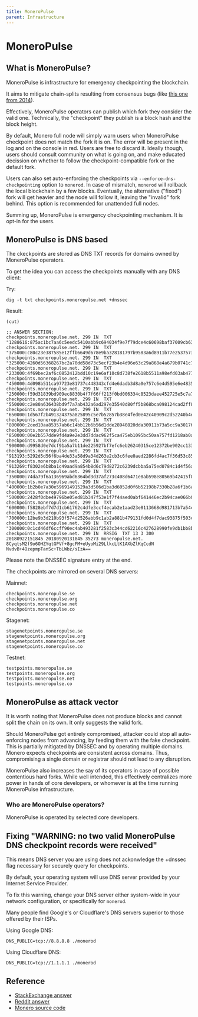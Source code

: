 ```yaml
---
title: MoneroPulse
parent: Infrastructure
---
```


# MoneroPulse

## What is MoneroPulse?

MoneroPulse is infrastructure for emergency checkpointing the blockchain.

It aims to mitigate chain-splits resulting from consensus bugs (like [this one from 2014](https://monero.stackexchange.com/questions/421/what-happened-at-block-202612/424#424)).

Effectively, MoneroPulse operators can publish which fork they consider the valid one. Technically, the "checkpoint" they publish is a block hash and the block height.

By default, Monero full node will simply warn users when MoneroPulse checkpoint does not match the fork it is on. The error will be present in the log and on the console in red. Users are free to discard it. Ideally though, users should consult community on what is going on, and make educated decission on whether to follow the checkpoint-compatible fork or the default fork.

Users can also set auto-enforcing the checkpoints via `--enforce-dns-checkpointing` option to `monerod`. In case of mismatch, `monerod` will rollback the local blockchain by a few blocks. Eventually, the alternative ("fixed") fork will get heavier and the node will follow it, leaving the "invalid" fork behind. This option is recommended for unattended full nodes.

Summing up, MoneroPulse is emergency checkpointing mechanism. It is opt-in for the users.

## MoneroPulse is DNS based

The ckeckpoints are stored as DNS TXT records for domains owned by MoneroPulse operators.

To get the idea you can access the checkpoints manually with any DNS client:

Try:

    dig -t txt checkpoints.moneropulse.net +dnssec

Result:

    (cut)

    ;; ANSWER SECTION:
    checkpoints.moneropulse.net. 299 IN  TXT  "1288616:875ac1bc7aa6c5eedc5410abb9c694034f9e7f79dce4c60698baf37009cb6365"
    checkpoints.moneropulse.net. 299 IN  TXT  "375000:c80c23e387585e12ffb6649d678e9ba328181797b9583a6d8911b77e25375737"
    checkpoints.moneropulse.net. 299 IN  TXT  "325000:4260d56368267bc2a70dd58d73c5ecf23b4e4d96e63c29a868e4a679b0741c7f"
    checkpoints.moneropulse.net. 299 IN  TXT  "233000:4f69bec2af6c0852412bdd10c19e6af10c8d738fe2618b5511a98efd03ab477e"
    checkpoints.moneropulse.net. 299 IN  TXT  "450000:4d098b511ca97723e81737c448343cfd4e6dadb3d8a0e757c6e4d595e6e48357"
    checkpoints.moneropulse.net. 299 IN  TXT  "250000:f59d31839bd909ec8830b4f7f66ff213f0bd006334c8523daee452725e5c7a79"
    checkpoints.moneropulse.net. 299 IN  TXT  "550000:c2e80a636438bd9f7a7ab432a6ad297e35540d80ff5b868bca098124cad2ff8c"
    checkpoints.moneropulse.net. 299 IN  TXT  "650000:1d567f2b491324375a825895c5e7b52857b38e4fed0e42c40909c2d52240b4e0"
    checkpoints.moneropulse.net. 299 IN  TXT  "800000:2ced10aa85357ab6c14bb12b6b56d1dde28940820dda30911b73a5cc9a301760"
    checkpoints.moneropulse.net. 299 IN  TXT  "850000:00e2b557dde9fd4a9e2e3dd7ddac962f5ca475eb1095bc50aa757fd1218ab0a5"
    checkpoints.moneropulse.net. 299 IN  TXT  "900000:d9958d0e7dcf91a5a7b11de225927bf7efc6eb26240315ce12372be902cc1337"
    checkpoints.moneropulse.net. 299 IN  TXT  "913193:5292d5d56f6ba4de33a58d9a34d263e2cb3c6fee0aed2286fd4ac7f36d53c85f"
    checkpoints.moneropulse.net. 299 IN  TXT  "913269:f8302e6b8ba1c49aad9a854b8d6c79d8272c6239dcbba5a75ed0784c1d4f56a1"
    checkpoints.moneropulse.net. 299 IN  TXT  "350000:74da79f6a136969abd6364bd3d37af273c408d6471e8ab598e80569b42415f86"
    checkpoints.moneropulse.net. 299 IN  TXT  "400000:1b2b0e7a30e59691491529a3d506d1ba3d6052d0f6b52198b7330b28a6f1b6ac"
    checkpoints.moneropulse.net. 299 IN  TXT  "500000:2428f0dbe49796be05ed81b347f53e1f7f44aed0abf641446ec2b94cae066b02"
    checkpoints.moneropulse.net. 299 IN  TXT  "600000:f5828ebf7d7d1cb61762c4dfe3ccf4ecab2e1aad23e8113668d981713b7a54c5"
    checkpoints.moneropulse.net. 299 IN  TXT  "700000:12be9b3d210b93f574d2526abb9c1ab2a881b479131fd0d4f7dac93875f503cd"
    checkpoints.moneropulse.net. 299 IN  TXT  "300000:0c1cd46df6ccff90ec4ab493281f2583c344cd62216c427628990fe9db1bb8b6"
    checkpoints.moneropulse.net. 299 IN  RRSIG  TXT 13 3 300 20180922151845 20180920131845 35273 moneropulse.net. 8CyqtsM2f9o6OHZYqtGPVf+8gcFM+eUyoMi29LlkcLtK1AXbZlKqCcdN NvdvB+4OzepmpTanSc+TbLWbz/sIzA==

Please note the DNSSEC signature entry at the end.

The checkpoints are mirrored on several DNS servers:

Mainnet:

    checkpoints.moneropulse.se
    checkpoints.moneropulse.org
    checkpoints.moneropulse.net
    checkpoints.moneropulse.co

Stagenet:

    stagenetpoints.moneropulse.se
    stagenetpoints.moneropulse.org
    stagenetpoints.moneropulse.net
    stagenetpoints.moneropulse.co

Testnet:

    testpoints.moneropulse.se
    testpoints.moneropulse.org
    testpoints.moneropulse.net
    testpoints.moneropulse.co

## MoneroPulse as attack vector

It is worth noting that MoneroPulse does not produce blocks and cannot split the chain on its own. It only suggests the valid fork.

Should MoneroPulse got entirely compromised, attacker could stop all auto-enforcing nodes from advancing, by feeding them with the fake checkpoint. This is partially mitigated by DNSSEC and by operating multiple domains. Monero expects checkpoints are consistent across domains. Thus, compromising a single domain or registrar should not lead to any disruption.

MoneroPulse also increases the say of its operators in case of possible contentious hard forks. While well intended, this effectively centralizes more power in hands of core developers, or whomever is at the time running MoneroPulse infrastructure.

### Who are MoneroPulse operators?

MoneroPulse is operated by selected core developers.

## Fixing "WARNING: no two valid MoneroPulse DNS checkpoint records were received"

This means DNS server you are using does not ackonwledge the +dnssec flag necessary for securely query for checkpoints.

By default, your operating system will use DNS server provided by your Internet Service Provider.

To fix this warning, change your DNS server either system-wide in your network configuration, or specifically for `monerod`.

Many people find Google's or Cloudflare's DNS servers superior to those offered by their ISPs.

Using Google DNS:

    DNS_PUBLIC=tcp://8.8.8.8 ./monerod

Using Cloudflare DNS:

    DNS_PUBLIC=tcp://1.1.1.1 ./monerod


## Reference

* [StackExchange answer](https://monero.stackexchange.com/questions/679/what-is-moneropulse?noredirect=1&lq=1)
* [Reddit answer](https://www.reddit.com/r/Monero/comments/419qdd/p2p4warning_no_two_valid_moneropulse_dns/)
* [Monero source code](https://github.com/monero-project/monero/blob/ff7dc087ae5f7de162131cea9dbcf8eac7c126a1/src/checkpoints/checkpoints.cpp)
